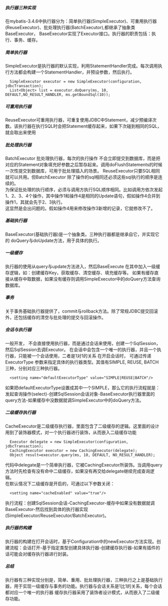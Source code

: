 ##### 执行器三种实现
在mybatis-3.4.6中执行器分为：简单执行器(SimpleExecutor)、可重用执行器(ReuseExecutor)、批处理执行器(BatchExecutor),都继承了抽象类BaseExecutor，
BaseExecutor实现了Executor接口。执行器的职责包括：执行、事务、缓存。

##### 简单执行器
SimpleExecutor是执行器的默认实现，利用StatementHandler完成。每次调用执行方法都会构建一个StatementHandler，并预设参数，然后执行。

      SimpleExecutor executor = new SimpleExecutor(configuration, jdbcTransaction);
      List<Object> list = executor.doQuery(ms, 10, DEFAULT,NO_RESULT_HANDLER, ms.getBoundSql(10));

##### 可重用执行器
ReuseExecutor可重用执行器，可重复使用JDBC中Statement，减少预编译次数。该执行器在执行SQL时会把Statement缓存起来，如果下次碰到相同的SQL，就会取出来使用
##### 批处理执行器
BatchExecutor 批处理执行器，每次的执行操作 不会立即提交到数据库，而是把对应的Statement对象填充好参数之后暂存起来。调用doFlushStatements的时候一次性提交到数据库，可用于批处理插入的场景。
ReuseExecutor只要SQL相同就可以共用。但BatchExecutor 除了操作的sql相同还必须这些sql执行的顺序是连续的。<br>
为保证批处理的执行顺序，必须与调用方执行SQL顺序相同。比如调用方依次发起1、2、3、4个操作，其中操作1和操作4是相同的Update语句，假如操作4合并到操作1，其就会先于2、3执行。<br>
这显然是会出问题的。假如操作4用来修改操作3新增的记录，它就修改不了。<br>
##### 基础执行器
BaseExecutor(基础执行器)是一个抽象类。三种执行器都是继承自它，并实现它的 doQuery与doUpdate方法，用于具体的执行。
##### 一级缓存
执行器的使用从query与update方法进入，然后BaseExecute 在其中加入一级缓存逻辑，如：创建缓存Key，获取缓存、清空缓存、填充缓存等。
如果有缓存直接从缓存中取数据，如果没有缓存则调用SimpleExecutor中的doQuery方法查询数据库。
##### 事务
关于事务基础执行器提供了，commit与rollback方法。除了常规JDBC提交回滚外，还包括缓存的清空与批处理的提交与回滚操作。
##### 会话与执行器
一般开发， 不会直接使用执行器，而是通过会话来使用，创建一个SqlSession，然后SqlSession去调Executor。
在会话中会包含一个唯一的执行器，并且一个执行器，只能被一个会话使用，二者是1对1的关系
在开启会话时， 可通过传递ExecutorType 参数来指定具体的执行器类型。其值有SIMPLE, REUSE, BATCH三种，分别对应三种执行器。

      <setting name="defaultExecutorType" value="SIMPLE|REUSE|BATCH"/>

如果把defaultExecutorType设置成其中一个SIMPLE，那么它的执行流程就是：发起查询操作(select)-创建SqlSession会话对象-BaseExecutor执行器里面的query方法-如果缓存中没数据就调SimpleExecutor中的doQuery方法。

##### 二级缓存执行器
CacheExecutor是二级缓存执行器，里面包含了二级缓存的逻辑。这里面的设计用到了装饰器模式，对一个执行器进行装饰，从而嵌入二级缓存功能

      Executor delegate = new SimpleExecutor(configuration, jdbcTransaction);
      CachingExecutor executor = new CachingExecutor(delegate);
      Object result=executor.query(ms, 10, DEFAULT, NO_RESULT_HANDLER);
代码中delegate是一个简单执行器，它被CachingExecutor所装饰。当调用query方法时先检查有没有命中二级缓存，如果没有再交给delegate继续完成查询逻辑。<br>
在默认情况下二级缓存是开启的，可通过以下参数关闭：

      <setting name="cacheEnabled" value="true"/>
执行流程：创建SqlSession会话-CachingExecutor-缓存中如果没有数据就调BaseExecutor-然后找到具体的执行器实现(SimpleExecutor/ReuseExecutor/BatchExecutor)。
##### 执行器的构建
执行器的构建在打开会话时，基于Configuration中的newExecutor方法实现。创建流程：会话打开-基于指定类型创建具体执行器-创建缓存执行器-如果有插件的话可能会对缓存执行器进行封装。
##### 总结
执行器有三种实现分别是，简单、重用、批处理执行器，三种执行之上是基础执行器，用于实现一级缓存与事务的功能。执行器与会话关系是1比1的关系，每个会话都对应一个唯一的执行器
缓存执行器采用了装饰者设计模式，从而嵌入了二级缓存功能。
